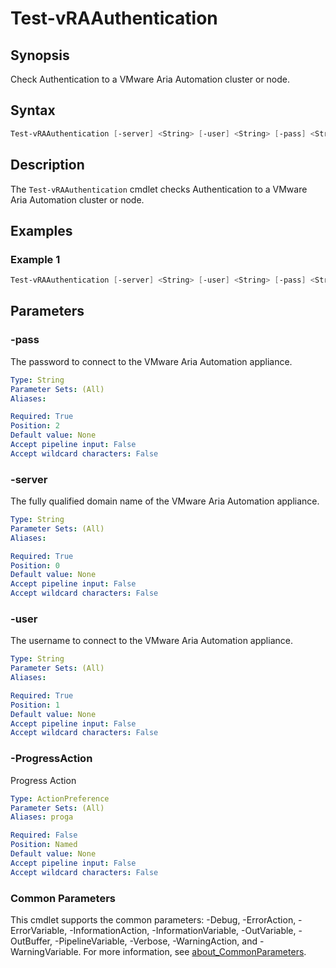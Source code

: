 # Test-vRAAuthentication

## Synopsis

Check Authentication to a VMware Aria Automation cluster or node.

## Syntax

```powershell
Test-vRAAuthentication [-server] <String> [-user] <String> [-pass] <String> [-ProgressAction <ActionPreference>] [<CommonParameters>]
```

## Description

The `Test-vRAAuthentication` cmdlet checks Authentication to a VMware Aria Automation cluster or node.

## Examples

### Example 1

```powershell
Test-vRAAuthentication [-server] <String> [-user] <String> [-pass] <String>
```

## Parameters

### -pass

The password to connect to the VMware Aria Automation appliance.

```yaml
Type: String
Parameter Sets: (All)
Aliases:

Required: True
Position: 2
Default value: None
Accept pipeline input: False
Accept wildcard characters: False
```

### -server

The fully qualified domain name of the VMware Aria Automation appliance.

```yaml
Type: String
Parameter Sets: (All)
Aliases:

Required: True
Position: 0
Default value: None
Accept pipeline input: False
Accept wildcard characters: False
```

### -user

The username to connect to the VMware Aria Automation appliance.

```yaml
Type: String
Parameter Sets: (All)
Aliases:

Required: True
Position: 1
Default value: None
Accept pipeline input: False
Accept wildcard characters: False
```

### -ProgressAction

Progress Action

```yaml
Type: ActionPreference
Parameter Sets: (All)
Aliases: proga

Required: False
Position: Named
Default value: None
Accept pipeline input: False
Accept wildcard characters: False
```

### Common Parameters

This cmdlet supports the common parameters: -Debug, -ErrorAction, -ErrorVariable, -InformationAction, -InformationVariable, -OutVariable, -OutBuffer, -PipelineVariable, -Verbose, -WarningAction, and -WarningVariable. For more information, see [about_CommonParameters](http://go.microsoft.com/fwlink/?LinkID=113216).

